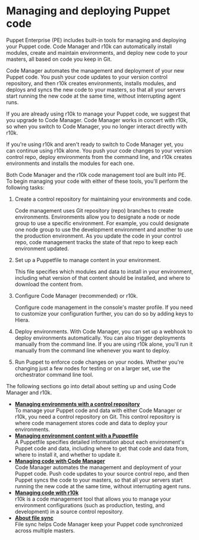 # Managing and deploying Puppet code

Puppet Enterprise \(PE\) includes built-in tools for managing and deploying your Puppet code. Code Manager and r10k can automatically install modules, create and maintain environments, and deploy new code to your masters, all based on code you keep in Git.

Code Manager automates the management and deployment of your new Puppet code. You push your code updates to your version control repository, and then r10k creates environments, installs modules, and deploys and syncs the new code to your masters, so that all your servers start running the new code at the same time, without interrupting agent runs.

If you are already using r10k to manage your Puppet code, we suggest that you upgrade to Code Manager. Code Manager works in concert with r10k, so when you switch to Code Manager, you no longer interact directly with r10k.

If you're using r10k and aren't ready to switch to Code Manager yet, you can continue using r10k alone. You push your code changes to your version control repo, deploy environments from the command line, and r10k creates environments and installs the modules for each one.

Both Code Manager and the r10k code management tool are built into PE. To begin managing your code with either of these tools, you'll perform the following tasks:

1.  Create a control repository for maintaining your environments and code.

    Code management uses Git repository \(repo\) branches to create environments. Environments allow you to designate a node or node group to use a specific environment. For example, you could designate one node group to use the development environment and another to use the production environment. As you update the code in your control repo, code management tracks the state of that repo to keep each environment updated.

2.  Set up a Puppetfile to manage content in your environment.

    This file specifies which modules and data to install in your environment, including what version of that content should be installed, and where to download the content from.

3.  Configure Code Manager \(recommended\) or r10k.

    Configure code management in the console's master profile. If you need to customize your configuration further, you can do so by adding keys to Hiera.

4.  Deploy environments. With Code Manager, you can set up a webhook to deploy environments automatically. You can also trigger deployments manually from the command line. If you are using r10k alone, you'll run it manually from the command line whenever you want to deploy.

5.  Run Puppet to enforce code changes on your nodes. Whether you're changing just a few nodes for testing or on a larger set, use the orchestrator command line tool.


The following sections go into detail about setting up and using Code Manager and r10k.

-   **[Managing environments with a control repository](control_repo.md#)**  
To manage your Puppet code and data with either Code Manager or r10k, you need a control repository on Git. This control repository is where code management stores code and data to deploy your environments.
-   **[Managing environment content with a Puppetfile](puppetfile.md#)**  
A Puppetfile specifies detailed information about each environment's Puppet code and data, including where to get that code and data from, where to install it, and whether to update it.
-   **[Managing code with Code Manager](code_mgr.md)**  
Code Manager automates the management and deployment of your Puppet code. Push code updates to your source control repo, and then Puppet syncs the code to your masters, so that all your servers start running the new code at the same time, without interrupting agent runs.
-   **[Managing code with r10k](r10k.md)**  
 r10k is a code management tool that allows you to manage your environment configurations \(such as production, testing, and development\) in a source control repository.
-   **[About file sync](filesync_about.md#)**  
File sync helps Code Manager keep your Puppet code synchronized across multiple masters.

